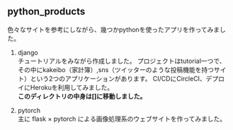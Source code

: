## python_products
色々なサイトを参考にしながら、幾つかpythonを使ったアプリを作ってみました。<br>

1. django<br>
チュートリアルをみながら作成しました。
プロジェクトはtutorial一つで、その中にkakeibo（家計簿）,sns（ツイッターのような投稿機能を持つサイト）という2つのアプリケーションがあります。
CI/CDにCircleCI、デプロイにHerokuを利用してみました。<br>
**このディレクトリの中身は[]に移動しました。**

2. pytorch<br>
主に
flask × pytorch 
による画像処理系のウェブサイトを作ってみました。
